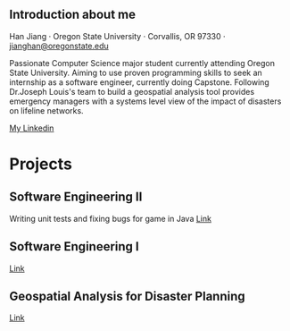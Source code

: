 ## Introduction about me

Han Jiang · Oregon State University · Corvallis, OR 97330 ·  jianghan@oregonstate.edu

  Passionate Computer Science major student currently attending Oregon State University. Aiming to use proven programming skills to seek an internship as a software engineer, currently doing Capstone. Following Dr.Joseph Louis's team to build a geospatial analysis tool provides emergency managers with a systems level view of the impact of disasters on lifeline networks.

[My Linkedin](https://www.linkedin.com/in/han-jiang-89b782157/)



# Projects

## Software Engineering II
Writing unit tests and fixing bugs for game in Java
[Link](https://github.com/OSUCS362/BatBat-Game)

## Software Engineering I
[Link](https://github.com/cs361f2019-osu/Fall2019_project-no-fear)

## Geospatial Analysis for Disaster Planning
[Link](https://github.com/bullocgr/capstone)


